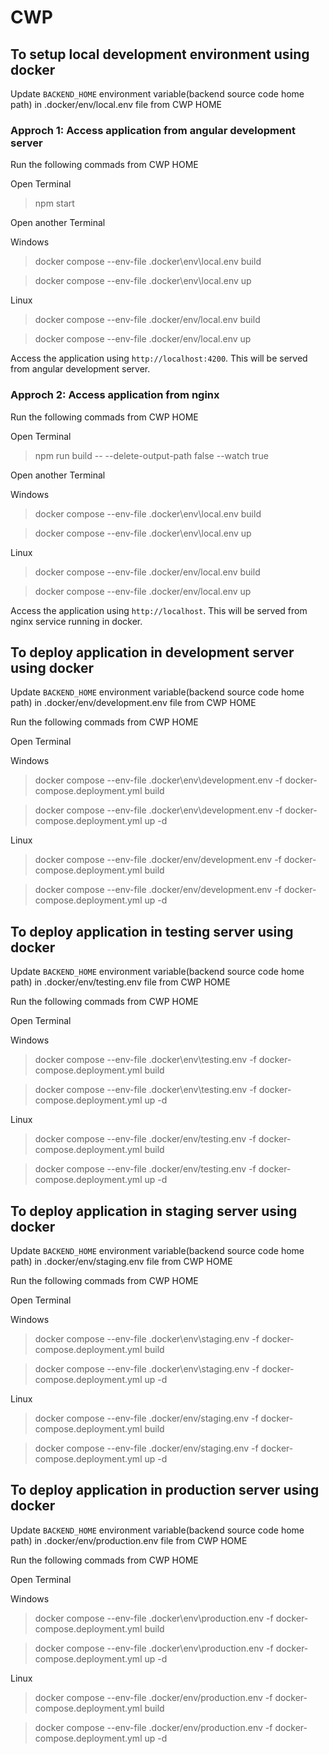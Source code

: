# CWP

## To setup local development environment using docker

Update `BACKEND_HOME` environment variable(backend source code home path) in .docker/env/local.env file from CWP HOME

### Approch 1: Access application from angular development server

Run the following commads from CWP HOME

Open Terminal

> npm start

Open another Terminal

Windows

> docker compose --env-file .docker\env\local.env build

> docker compose --env-file .docker\env\local.env up

Linux

> docker compose --env-file .docker/env/local.env build

> docker compose --env-file .docker/env/local.env up

Access the application using `http://localhost:4200`. This will be served from angular development server.

### Approch 2: Access application from nginx

Run the following commads from CWP HOME

Open Terminal

> npm run build -- --delete-output-path false --watch true

Open another Terminal

Windows

> docker compose --env-file .docker\env\local.env build

> docker compose --env-file .docker\env\local.env up

Linux

> docker compose --env-file .docker/env/local.env build

> docker compose --env-file .docker/env/local.env up

Access the application using `http://localhost`. This will be served from nginx service running in docker.

## To deploy application in development server using docker

Update `BACKEND_HOME` environment variable(backend source code home path) in .docker/env/development.env file from CWP HOME

Run the following commads from CWP HOME

Open Terminal

Windows

> docker compose --env-file .docker\env\development.env -f docker-compose.deployment.yml build

> docker compose --env-file .docker\env\development.env -f docker-compose.deployment.yml up -d

Linux

> docker compose --env-file .docker/env/development.env -f docker-compose.deployment.yml build

> docker compose --env-file .docker/env/development.env -f docker-compose.deployment.yml up -d

## To deploy application in testing server using docker

Update `BACKEND_HOME` environment variable(backend source code home path) in .docker/env/testing.env file from CWP HOME

Run the following commads from CWP HOME

Open Terminal

Windows

> docker compose --env-file .docker\env\testing.env -f docker-compose.deployment.yml build

> docker compose --env-file .docker\env\testing.env -f docker-compose.deployment.yml up -d

Linux

> docker compose --env-file .docker/env/testing.env -f docker-compose.deployment.yml build

> docker compose --env-file .docker/env/testing.env -f docker-compose.deployment.yml up -d

## To deploy application in staging server using docker

Update `BACKEND_HOME` environment variable(backend source code home path) in .docker/env/staging.env file from CWP HOME

Run the following commads from CWP HOME

Open Terminal

Windows

> docker compose --env-file .docker\env\staging.env -f docker-compose.deployment.yml build

> docker compose --env-file .docker\env\staging.env -f docker-compose.deployment.yml up -d

Linux

> docker compose --env-file .docker/env/staging.env -f docker-compose.deployment.yml build

> docker compose --env-file .docker/env/staging.env -f docker-compose.deployment.yml up -d

## To deploy application in production server using docker

Update `BACKEND_HOME` environment variable(backend source code home path) in .docker/env/production.env file from CWP HOME

Run the following commads from CWP HOME

Open Terminal

Windows

> docker compose --env-file .docker\env\production.env -f docker-compose.deployment.yml build

> docker compose --env-file .docker\env\production.env -f docker-compose.deployment.yml up -d

Linux

> docker compose --env-file .docker/env/production.env -f docker-compose.deployment.yml build

> docker compose --env-file .docker/env/production.env -f docker-compose.deployment.yml up -d
